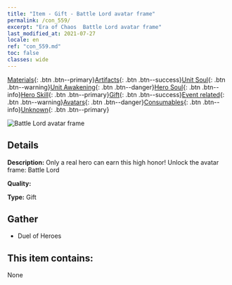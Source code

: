```yaml
---
title: "Item - Gift - Battle Lord avatar frame"
permalink: /con_559/
excerpt: "Era of Chaos  Battle Lord avatar frame"
last_modified_at: 2021-07-27
locale: en
ref: "con_559.md"
toc: false
classes: wide
---
```

 [Materials](/Items/){: .btn .btn--primary}[Artifacts](/Items/Artifacts/){: .btn .btn--success}[Unit Soul](/Items/UnitSoul/){: .btn .btn--warning}[Unit Awakening](/Items/UnitAwakening/){: .btn .btn--danger}[Hero Soul](/Items/HeroSoul/){: .btn .btn--info}[Hero Skill](/Items/HeroSkill/){: .btn .btn--primary}[Gift](/Items/Gift/){: .btn .btn--success}[Event related](/Items/Events/){: .btn .btn--warning}[Avatars](/Items/Avatars/){: .btn .btn--danger}[Consumables](/Items/Consumables/){: .btn .btn--info}[Unknown](/Items/Unknown/){: .btn .btn--primary}

 ![Battle Lord avatar frame](/images/a/avatarFrame_9.png)

## Details
 **Description:** Only a real hero can earn this high honor! Unlock the avatar frame: Battle Lord

 **Quality:** 

 **Type:** Gift

## Gather

*    Duel of Heroes 

## This item contains:

  None

